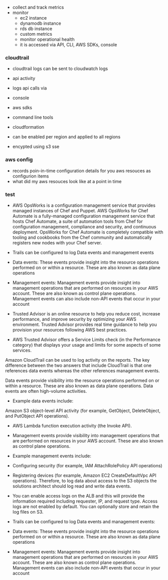 - collect and track metrics
- monitor 
  - ec2 instance
  - dynamodb instance
  - rds db instance
  - custom metrics
  - monitor operational health
  - it is accessed via API, CLI, AWS SDKs, console
  
 ### cloudtrail 
 - cloudtrail logs can be sent to cloudwatch logs 
 - api activity
 - logs api calls via
  - console
  - aws sdks
  - command line tools
  - cloudformation
  
- can be enabled per region and applied to all regions
- encypted using s3 sse

### aws config
- records poin-in-time configuration details for you aws resouces as configurion items
- what did my aws resouces look like at a point in time


### test 
- AWS OpsWorks is a configuration management service that provides managed instances of Chef and Puppet. AWS OpsWorks for Chef Automate is a fully-managed configuration management service that hosts Chef Automate, a suite of automation tools from Chef for configuration management, compliance and security, and continuous deployment. OpsWorks for Chef Automate is completely compatible with tooling and cookbooks from the Chef community and automatically registers new nodes with your Chef server.

- Trails can be configured to log Data events and management events

- Data events: These events provide insight into the resource operations performed on or within a resource. These are also known as data plane operations

- Management events: Management events provide insight into management operations that are performed on resources in your AWS account. These are also known as control plane operations. Management events can also include non-API events that occur in your account

- Trusted Advisor is an online resource to help you reduce cost, increase performance, and improve security by optimizing your AWS environment. Trusted Advisor provides real time guidance to help you provision your resources following AWS best practices.

- AWS Trusted Advisor offers a Service Limits check (in the Performance category) that displays your usage and limits for some aspects of some services.


Amazon CloudTrail can be used to log activity on the reports. The key difference between the two answers that include CloudTrail is that one references data events whereas the other references management events.

Data events provide visibility into the resource operations performed on or within a resource. These are also known as data plane operations. Data events are often high-volume activities.

- Example data events include:

Amazon S3 object-level API activity (for example, GetObject, DeleteObject, and PutObject API operations).
 - AWS Lambda function execution activity (the Invoke API).
 - Management events provide visibility into management operations that are performed on resources in your AWS account. These are also known as control plane operations. 

- Example management events include:

 - Configuring security (for example, IAM AttachRolePolicy API operations)
 - Registering devices (for example, Amazon EC2 CreateDefaultVpc API operations).
Therefore, to log data about access to the S3 objects the solutions architect should log read and write data events.

- You can enable access logs on the ALB and this will provide the information required including requester, IP, and request type. Access logs are not enabled by default. You can optionally store and retain the log files on S3.

- Trails can be configured to log Data events and management events:

 - Data events: These events provide insight into the resource operations performed on or within a resource. These are also known as data plane operations
 - Management events: Management events provide insight into management operations that are performed on resources in your AWS account. These are also known as control plane operations. Management events can also include non-API events that occur in your account

